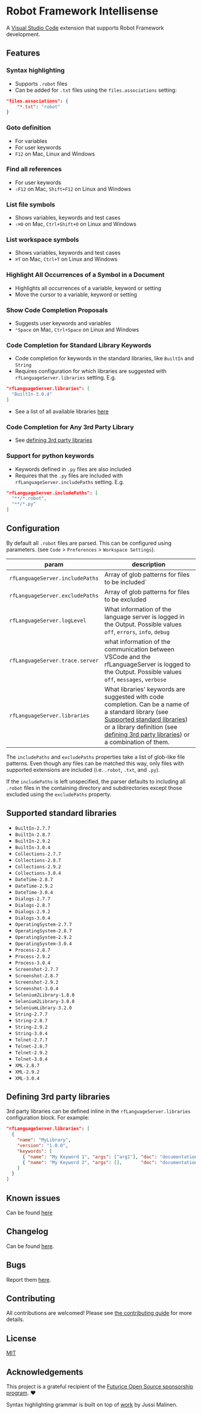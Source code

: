 # Robot Framework Intellisense

A [Visual Studio Code](https://code.visualstudio.com/) extension that supports Robot Framework development.

## Features

### Syntax highlighting
* Supports `.robot` files
* Can be added for `.txt` files using the `files.associations` setting:
```json
"files.associations": {
    "*.txt": "robot"
}
```

### Goto definition
* For variables
* For user keywords
* `F12` on Mac, Linux and Windows

### Find all references
* For user keywords
* `⇧F12` on Mac, `Shift+F12` on Linux and Windows

### List file symbols
* Shows variables, keywords and test cases
* `⇧⌘O` on Mac, `Ctrl+Shift+O` on Linux and Windows

### List workspace symbols
* Shows variables, keywords and test cases
* `⌘T` on Mac, `Ctrl+T` on Linux and Windows

### Highlight All Occurrences of a Symbol in a Document
* Highlights all occurrences of a variable, keyword or setting
* Move the cursor to a variable, keyword or setting

### Show Code Completion Proposals
* Suggests user keywords and variables
* `⌃Space` on Mac, `Ctrl+Space` on Linux and Windows

### Code Completion for Standard Library Keywords
* Code completion for keywords in the standard libraries, like `BuiltIn` and `String`
* Requires configuration for which libraries are suggested with `rfLanguageServer.libraries` setting. E.g.
```json
"rfLanguageServer.libraries": [
  "BuiltIn-3.0.4"
]
```
* See a list of all available libraries [here](##supported-standard-libraries)

### Code Completion for Any 3rd Party Library
* See [defining 3rd party libraries](##defining-3rd-party-libraries)

### Support for python keywords
* Keywords defined in `.py` files are also included
* Requires that the `.py` files are included with `rfLanguageServer.includePaths` setting. E.g.
```json
"rfLanguageServer.includePaths": [
  "**/*.robot",
  "**/*.py"
]
```

## Configuration

By default all `.robot` files are parsed. This can be configured using parameters. (see `Code` > `Preferences` > `Workspace Settings`).

|param                            | description              |
|---------------------------------|--------------------------|
| `rfLanguageServer.includePaths` | Array of glob patterns for files to be included`|
| `rfLanguageServer.excludePaths` | Array of glob patterns for files to be excluded|
| `rfLanguageServer.logLevel` | What information of the language server is logged in the Output. Possible values `off`, `errors`, `info`, `debug`|
| `rfLanguageServer.trace.server` | what information of the communication between VSCode and the rfLanguageServer is logged to the Output. Possible values `off`, `messages`, `verbose`|
| `rfLanguageServer.libraries` | What libraries' keywords are suggested with code completion. Can be a name of a standard library (see [Supported standard libraries](##supported-standard-libraries)) or a library definition (see [defining 3rd party libraries](##defining-3rd-party-libraries)) or a combination of them. |

The `includePaths` and `excludePaths` properties take a list of glob-like file patterns. Even though any files can be matched this way, only files with supported extensions are included (i.e. `.robot`, `.txt`, and `.py`).

If the `includePaths` is left unspecified, the parser defaults to including all `.robot` files in the containing directory and subdirectories except those excluded using the `excludePaths` property.

## Supported standard libraries

* `BuiltIn-2.7.7`
* `BuiltIn-2.8.7`
* `BuiltIn-2.9.2`
* `BuiltIn-3.0.4`
* `Collections-2.7.7`
* `Collections-2.8.7`
* `Collections-2.9.2`
* `Collections-3.0.4`
* `DateTime-2.8.7`
* `DateTime-2.9.2`
* `DateTime-3.0.4`
* `Dialogs-2.7.7`
* `Dialogs-2.8.7`
* `Dialogs-2.9.2`
* `Dialogs-3.0.4`
* `OperatingSystem-2.7.7`
* `OperatingSystem-2.8.7`
* `OperatingSystem-2.9.2`
* `OperatingSystem-3.0.4`
* `Process-2.8.7`
* `Process-2.9.2`
* `Process-3.0.4`
* `Screenshot-2.7.7`
* `Screenshot-2.8.7`
* `Screenshot-2.9.2`
* `Screenshot-3.0.4`
* `Selenium2Library-1.8.0`
* `Selenium2Library-3.0.0`
* `SeleniumLibrary-3.2.0`
* `String-2.7.7`
* `String-2.8.7`
* `String-2.9.2`
* `String-3.0.4`
* `Telnet-2.7.7`
* `Telnet-2.8.7`
* `Telnet-2.9.2`
* `Telnet-3.0.4`
* `XML-2.8.7`
* `XML-2.9.2`
* `XML-3.0.4`

## Defining 3rd party libraries

3rd party libraries can be defined inline in the `rfLanguageServer.libraries` configuration block. For example:

```json
"rfLanguageServer.libraries": [
  {
    "name": "MyLibrary",
    "version": "1.0.0",
    "keywords": [
      { "name": "My Keyword 1", "args": ["arg1"], "doc": "documentation" },
      { "name": "My Keyword 2", "args": [],       "doc": "documentation" }
    ]
  }
]
```

## Known issues

Can be found [here](https://github.com/tomi/vscode-rf-language-server/blob/master/client/KNOWNISSUES.md)

## Changelog

Can be found [here](https://github.com/tomi/vscode-rf-language-server/blob/master/client/CHANGELOG.md).

## Bugs

Report them [here](https://github.com/tomi/vscode-rf-language-server/issues).

## Contributing

All contributions are welcomed! Please see [the contributing guide](https://github.com/tomi/vscode-rf-language-server/blob/master/CONTRIBUTING.md) for more details.

## License

[MIT](https://github.com/tomi/vscode-rf-language-server/blob/master/LICENSE)


## Acknowledgements

This project is a grateful recipient of the [Futurice Open Source sponsorship program](https://spiceprogram.org). ♥

Syntax highlighting grammar is built on top of [work](https://bitbucket.org/jussimalinen/robot.tmbundle/wiki/Home) by Jussi Malinen.
